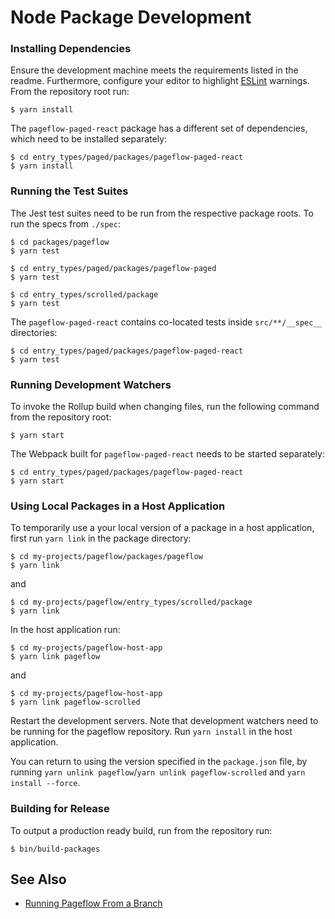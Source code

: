 # Node Package Development

### Installing Dependencies

Ensure the development machine meets the requirements listed in the
readme. Furthermore, configure your editor to highlight
[ESLint](https://eslint.org/) warnings. From the repository root run:

    $ yarn install

The `pageflow-paged-react` package has a different set of dependencies, which
need to be installed separately:

    $ cd entry_types/paged/packages/pageflow-paged-react
    $ yarn install

### Running the Test Suites

The Jest test suites need to be run from the respective package
roots. To run the specs from `./spec`:

    $ cd packages/pageflow
    $ yarn test

    $ cd entry_types/paged/packages/pageflow-paged
    $ yarn test

    $ cd entry_types/scrolled/package
    $ yarn test

The `pageflow-paged-react` contains co-located tests inside
`src/**/__spec__` directories:

    $ cd entry_types/paged/packages/pageflow-paged-react
    $ yarn test

### Running Development Watchers

To invoke the Rollup build when changing files, run the following
command from the repository root:

    $ yarn start

The Webpack built for `pageflow-paged-react` needs to be started separately:

    $ cd entry_types/paged/packages/pageflow-paged-react
    $ yarn start

### Using Local Packages in a Host Application

To temporarily use a your local version of a package in a host
application, first run `yarn link` in the package directory:

    $ cd my-projects/pageflow/packages/pageflow
    $ yarn link

and

    $ cd my-projects/pageflow/entry_types/scrolled/package
    $ yarn link

In the host application run:

    $ cd my-projects/pageflow-host-app
    $ yarn link pageflow

and

    $ cd my-projects/pageflow-host-app
    $ yarn link pageflow-scrolled

Restart the development servers. Note that development watchers need
to be running for the pageflow repository. Run `yarn install` in the
host application.

You can return to using the version specified in the `package.json`
file, by running `yarn unlink pageflow`/`yarn unlink
pageflow-scrolled` and `yarn install --force`.

### Building for Release

To output a production ready build, run from the repository run:

    $ bin/build-packages

## See Also

* [Running Pageflow From a Branch](running_pageflow_from_a_branch.md)
